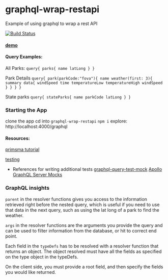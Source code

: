 # graphql-wrap-restapi
Example of using graphql to wrap a rest API 

[![Build Status](https://www.travis-ci.com/hingham/graphql-wrap-restapi.svg?branch=master)](https://www.travis-ci.com/hingham/graphql-wrap-restapi)

#### [demo](https://graphql-wrap-rest.herokuapp.com/)


#### Query Examples:
All Parks: 
`query{
 parks{
	name
  latLong
  }
}`

Park Details
`query{
  park(parkCode:"fova"){
    name
    weather(first: 3){
      summary
      data{
        windSpeed
        time
        temperatureLow
        temperatureHigh
        windSpeed
      }
    }
  }
}`

State parks
`query{
  stateParks{
    name
    parkCode
    latLong
  }
}`


### Starting the App
clone the app
cd into `graphql-wrap-restapi`
`npm i`
explore: http://localhost:4000/graphql

#### Resources:
[primsma tutorial](https://www.prisma.io/blog/how-to-wrap-a-rest-api-with-graphql-8bf3fb17547d)


[testing](https://maxrohde.com/2018/12/29/testing-apollo-client-server-applications/
)

* References for writing additional tests
[graphql-query-test-mock](https://github.com/zth/graphql-query-test-mock)
[Apollo GraphQL Server Mocks](https://blog.apollographql.com/mocking-your-server-with-just-one-line-of-code-692feda6e9cd)

### GraphQL insights
`parent` in the resolver functions gives you access to the information retrieved right before the nested query, which is useful if you need to use that data in the next query, such as using the lat long of a park to find the weather. 

`args` in the resolver functions are the arguments you provide the query and can be used to filter information from the database, or hit to correct end point.

Each field in the `typeDefs` has to be resolved with a resolver function that returns an object. The object resolved must have all the fields as specified on the type object in the typeDefs.

On the client side, you must provide a root field, and then specify the fields you would like returned. 
